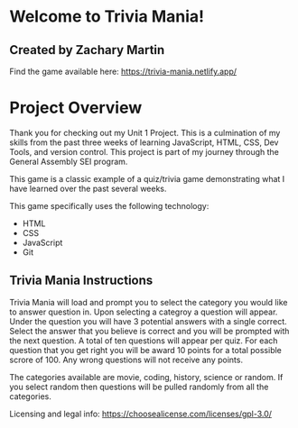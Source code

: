 # Welcome to Trivia Mania!
## Created by Zachary Martin
Find the game available here: https://trivia-mania.netlify.app/

# Project Overview
Thank you for checking out my Unit 1 Project. This is a culmination of my skills from the past three weeks of learning JavaScript, HTML, CSS, Dev Tools, and version control. This project is part of my journey through the General Assembly SEI program.

This game is a classic example of a quiz/trivia game demonstrating what I have learned over the past several weeks.

This game specifically uses the following technology:
* HTML
* CSS
* JavaScript
* Git

## Trivia Mania Instructions

Trivia Mania will load and prompt you to select the category you would like to answer question in. Upon selecting a categroy a question will appear. Under the question you will have 3 potential answers with a single correct. Select the answer that you believe is correct and you will be prompted with the next question. A total of ten questions will appear per quiz. For each question that you get right you will be award 10 points for a total possible scrore of 100. Any wrong questions will not receive any points.

The categories available are movie, coding, history, science or random. If you select random then questions will be pulled randomly from all the categories.

Licensing and legal info: https://choosealicense.com/licenses/gpl-3.0/

